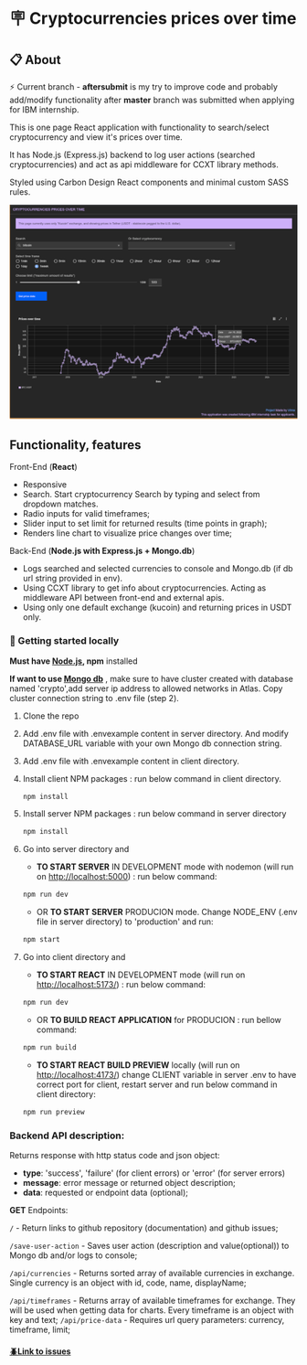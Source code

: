 # 🪧 Cryptocurrencies prices over time

## 📋 About

⚡ Current branch - **aftersubmit** is my try to improve code and probably add/modify functionality after **master** branch was submitted when applying for IBM internship.

This is one page React application with functionality to search/select cryptocurrency and view it's prices over time.

It has Node.js (Express.js) backend to log user actions (searched cryptocurrencies) and act as api middleware for CCXT library methods.

Styled using Carbon Design React components and minimal custom SASS rules.

![webpage screenshot](./screenshot.png)

## Functionality, features

Front-End (**React**)

- Responsive
- Search. Start cryptocurrency Search by typing and select from dropdown matches.
- Radio inputs for valid timeframes;
- Slider input to set limit for returned results (time points in graph);
- Renders line chart to visualize price changes over time;

Back-End (**Node.js with Express.js + Mongo.db**)

- Logs searched and selected currencies to console and Mongo.db (if db url string provided in env).
- Using CCXT library to get info about cryptocurrencies. Acting as middleware API between front-end and external apis.
- Using only one default exchange (kucoin) and returning prices in USDT only.

### 🏁 Getting started locally

**Must have [Node.js](https://nodejs.org), npm** installed

**If want to use [Mongo db](https://account.mongodb.com/account/login)** , make sure to have cluster created with database named 'crypto',add server ip address to allowed networks in Atlas. Copy cluster connection string to .env file (step 2).

1. Clone the repo

2. Add .env file with .envexample content in server directory. And modify DATABASE_URL variable with your own Mongo db connection string.

3. Add .env file with .envexample content in client directory.

4. Install client NPM packages : run below command in client directory.

   ```sh
   npm install
   ```

5. Install server NPM packages : run below command in server directory

   ```sh
   npm install
   ```

6. Go into server directory and

   - **TO START SERVER** IN DEVELOPMENT mode with nodemon (will run on [http://localhost:5000](http://localhost:5000)) : run below command:

   ```sh
   npm run dev
   ```

   - OR **TO START SERVER** PRODUCION mode. Change NODE_ENV (.env file in server directory) to 'production' and run:

   ```sh
   npm start
   ```

7. Go into client directory and

   - **TO START REACT** IN DEVELOPMENT mode (will run on [http://localhost:5173/](http://localhost:5173/)) : run below command:

   ```sh
   npm run dev
   ```

   - OR **TO BUILD REACT APPLICATION** for PRODUCION : run bellow command:

   ```sh
   npm run build
   ```

   - **TO START REACT BUILD PREVIEW** locally (will run on [http://localhost:4173/](http://localhost:4173/)) change CLIENT variable in server .env to have correct port for client, restart server and run below command in client directory:

   ```sh
   npm run preview
   ```

### Backend API description:

Returns response with http status code and json object:

- **type**: 'success', 'failure' (for client errors) or 'error' (for server errors)
- **message**: error message or returned object description;
- **data**: requested or endpoint data (optional);

**GET** Endpoints:

`/` - Return links to github repository (documentation) and github issues;

`/save-user-action` - Saves user action (description and value(optional)) to Mongo db and/or logs to console;

`/api/currencies` - Returns sorted array of available currencies in exchange. Single currency is an object with id, code, name, displayName;

`/api/timeframes` - Returns array of available timeframes for exchange. They will be used when getting data for charts. Every timeframe is an object with key and text;
`/api/price-data` - Requires url query parameters: currency, timeframe, limit;

#### [🪲Link to issues ](https://github.com/codevivi/cryptocurrencies-prices-over-time/issues)
